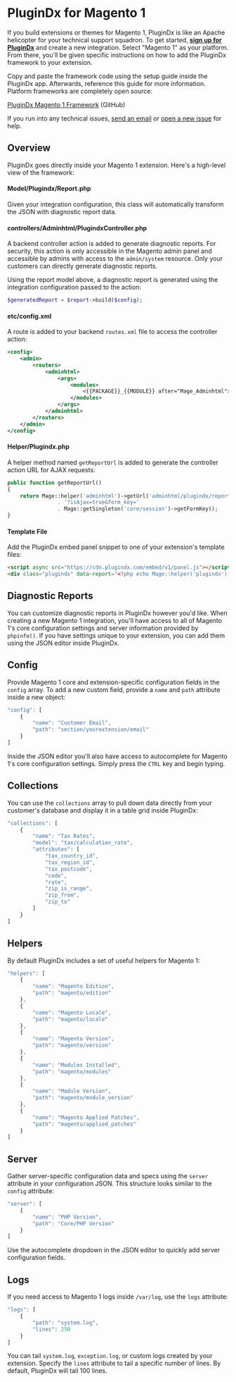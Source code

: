 # PluginDx for Magento 1

If you build extensions or themes for Magento 1, PluginDx is like an Apache helicopter for your technical support squadron. To get started, **[sign up for PluginDx](https://app.plugindx.com/register)** and create a new integration. Select "Magento 1" as your platform. From there, you'll be given specific instructions on how to add the PluginDx framework to your extension.

Copy and paste the framework code using the setup guide inside the PluginDx app. Afterwards, reference this guide for more information. Platform frameworks are completely open source:

[PluginDx Magento 1 Framework](https://github.com/plugindx/plugindx-magento) (GitHub)

If you run into any technical issues, [send an email](https://plugindx.com/contact) or [open a new issue](https://github.com/plugindx/plugindx-magento/issues/new) for help.

## Overview

PluginDx goes directly inside your Magento 1 extension. Here's a high-level view of the framework:

#### Model/Plugindx/Report.php

Given your integration configuration, this class will automatically transform the JSON with diagnostic report data.

#### controllers/Adminhtml/PlugindxController.php

A backend controller action is added to generate diagnostic reports. For security, this action is only accessible in the Magento admin panel and accessible by admins with access to the `admin/system` resource. Only your customers can directly generate diagnostic reports.

Using the report model above, a diagnostic report is generated using the integration configuration passed to the action:

```php
$generatedReport = $report->build($config);
```

#### etc/config.xml

A route is added to your backend `routes.xml` file to access the controller action:

```xml
<config>
    <admin>
        <routers>
            <adminhtml>
                <args>
                    <modules>
                        <{{PACKAGE}}_{{MODULE}} after="Mage_Adminhtml">{{PACKAGE}}_{{MODULE}}_Adminhtml</{{PACKAGE}}_{{MODULE}}>
                    </modules>
                </args>
            </adminhtml>
        </routers>
    </admin>
</config>
```

#### Helper/Plugindx.php

A helper method named `getReportUrl` is added to generate the controller action URL for AJAX requests:

```php
public function getReportUrl()
{
    return Mage::helper('adminhtml')->getUrl('adminhtml/plugindx/report')
                . '?isAjax=true&form_key='
                . Mage::getSingleton('core/session')->getFormKey();
}
```

#### Template File

Add the PluginDx embed panel snippet to one of your extension's template files:

```html
<script async src="https://cdn.plugindx.com/embed/v1/panel.js"></script>
<div class="plugindx" data-report="<?php echo Mage::helper('plugindx')->getReportUrl() ?>"></div></div>
```

## Diagnostic Reports

You can customize diagnostic reports in PluginDx however you'd like. When creating a new Magento 1 integration, you'll have access to all of Magento 1's core configuration settings and server information provided by `phpinfo()`. If you have settings unique to your extension, you can add them using the JSON editor inside PluginDx.

## Config

Provide Magento 1 core and extension-specific configuration fields in the `config` array. To add a new custom field, provide a `name` and `path` attribute inside a new object:

```javascript
"config": [
    {
        "name": "Customer Email",
        "path": "section/yourextension/email"
    }
]
```

Inside the JSON editor you'll also have access to autocomplete for Magento 1's core configuration settings. Simply press the `CTRL` key and begin typing.

## Collections

You can use the `collections` array to pull down data directly from your customer's database and display it in a table grid inside PluginDx:

```javascript
"collections": [
    {
        "name": "Tax Rates",
        "model": "tax/calculation_rate",
        "attributes": [
            "tax_country_id",
            "tax_region_id",
            "tax_postcode",
            "code",
            "rate",
            "zip_is_range",
            "zip_from",
            "zip_to"
        ]
    }
]
```

## Helpers

By default PluginDx includes a set of useful helpers for Magento 1:

```javascript
"helpers": [
    {
        "name": "Magento Edition",
        "path": "magento/edition"
    },
    {
        "name": "Magento Locale",
        "path": "magento/locale"
    },
    {
        "name": "Magento Version",
        "path": "magento/version"
    },
    {
        "name": "Modules Installed",
        "path": "magento/modules"
    },
    {
        "name": "Module Version",
        "path": "magento/module_version"
    },
    {
        "name": "Magento Applied Patches",
        "path": "magento/applied_patches"
    }
]
```

## Server

Gather server-specific configuration data and specs using the `server` attribute in your configuration JSON. This structure looks similar to the `config` attribute:

```javascript
"server": [
    {
        "name": "PHP Version",
        "path": "Core/PHP Version"
    }
]
```

Use the autocomplete dropdown in the JSON editor to quickly add server configuration fields.

## Logs

If you need access to Magento 1 logs inside `/var/log`, use the `logs` attribute:

```javascript
"logs": [
    {
        "path": "system.log",
        "lines": 250
    }
]
```

You can tail `system.log`, `exception.log`, or custom logs created by your extension. Specify the `lines` attribute to tail a specific number of lines. By default, PluginDx will tail 100 lines.

